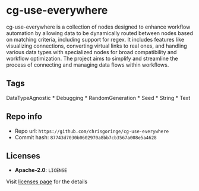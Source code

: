 # cg-use-everywhere
cg-use-everywhere is a collection of nodes designed to enhance workflow automation by allowing data to be dynamically routed between nodes based on matching criteria, including support for regex. It includes features like visualizing connections, converting virtual links to real ones, and handling various data types with specialized nodes for broad compatibility and workflow optimization. The project aims to simplify and streamline the process of connecting and managing data flows within workflows.

## Tags
DataTypeAgnostic * Debugging * RandomGeneration * Seed * String * Text

## Repo info
- Repo url: `https://github.com/chrisgoringe/cg-use-everywhere`
- Commit hash: `87743d7030b0602970a8bb7cb3567a008e5a4628`

## Licenses
- **Apache-2.0**: `LICENSE`

Visit [licenses page](licenses.md) for the details
